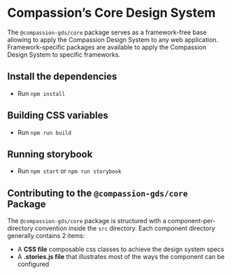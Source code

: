 # Compassion’s Core Design System

The `@compassion-gds/core` package serves as a framework-free base allowing to apply the Compassion Design System to any web application.  
Framework-specific packages are available to apply the Compassion Design System to specific frameworks.

## Install the dependencies
- Run `npm install`

## Building CSS variables
 - Run `npm run build`

## Running storybook
- Run `npm start` or `npm run storybook`

## Contributing to the `@compassion-gds/core` Package

The `@compassion-gds/core` package is structured with a component-per-directory convention
inside the `src` directory. Each component directory generally contains 2 items:

- A **CSS file** composable css classes to achieve the design system specs
- A **.stories.js file** that illustrates most of the ways the component can be configured
